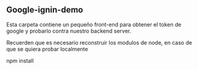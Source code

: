 ## Google-ignin-demo
Esta carpeta contiene un pequeño front-end para obtener el token de google y probarlo contra nuestro
backend server.



Recuerden que es necesario reconstruir los modulos de node, en caso de que se quiera probar localmente


npm install